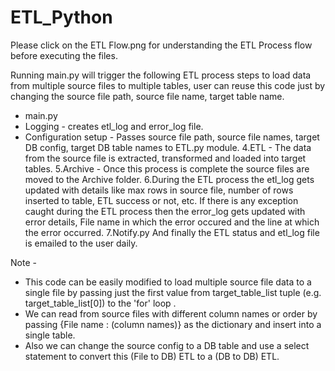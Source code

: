 # ETL_Python

Please click on the ETL Flow.png for understanding the ETL Process flow before executing the files.

Running main.py will trigger the following ETL process steps to load data from multiple source files to multiple tables, user can reuse this code just by changing the source file path, source file name, target table name.

* main.py
* Logging - creates etl_log and error_log file. 
* Configuration setup - Passes source file path, source file names, target DB config, target DB table names to ETL.py module.
4.ETL - The data from the source file is extracted, transformed and loaded into target tables.
5.Archive - Once this process is complete the source files are moved to the Archive folder.
6.During the ETL process the etl_log gets updated with details like max rows in source file, number of rows inserted to table,   ETL success or not, etc. If there is any exception caught during the ETL process then the error_log gets updated with error   details, File name in which the error occured and the line at which the error occurred.
7.Notify.py 
  And finally the ETL status and etl_log file is emailed to the user daily. 


Note - 
* This code can be easily modified to load multiple source file data to a single file by passing just the first value from target_table_list tuple (e.g. target_table_list[0]) to the 'for' loop .
* We can read from source files with different column names or order by passing {File name : (column names)} as the dictionary and insert into a single table.
* Also we can change the source config to a DB table and use a select statement to convert this (File to DB) ETL 
to a (DB to DB) ETL.
